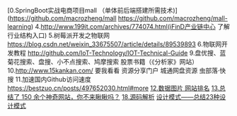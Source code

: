 [0.SpringBoot实战电商项目mall （单体前后端搭建所需技术)](https://github.com/macrozheng/mall https://github.com/macrozheng/mall-learning)
4.http://www.199it.com/archives/774074.html(iFinD产业链中心 了解行业结构入口)
5.树莓派开发之物联网 https://blog.csdn.net/weixin_33675507/article/details/89539893
6.物联网开发教程 http://github.com/IoT-Technology/IOT-Technical-Guide
9.盘优搜、蓝菊花搜索、盘搜、小不点搜索、鸠摩搜索 股票书籍（《分析家》网站）
10.http://www.15kankan.com/ 要我看看 资源分享门户 城通网盘资源 虫部落·快搜
11.加速国内Github访问速度 https://bestzuo.cn/posts/497652030.html#more
[12.数据图片 网站排名](https://monitor.5118.com/)
[13.总结了 150 余个神奇网站，你不来瞅瞅吗？](https://blog.csdn.net/qq_43901693/article/details/104750730)
[18.源码解析](https://github.com/doocs/source-code-hunter)
[设计模式——总结23种设计模式](https://www.toutiao.com/i7043831296220594695/?timestamp=1641426311&app=news_article&use_new_style=1&req_id=202201060745110101502192060A4AED6A&share_token=3c57a0d6-0eb5-4b91-967b-55103727f25f&group_id=7043831296220594695)
